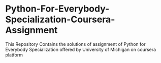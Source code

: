 # Python-For-Everybody-Specialization-Coursera-Assignment
This Repository Contains the solutions of assignment of Python for Everybody Specialization offered by University of Michigan on coursera platform
